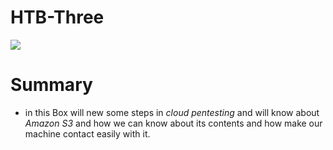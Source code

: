 # HTB-Three 

![](/Assets/HTB/THREE/assets/three.png) 

# Summary 

* in this Box will new some steps in *cloud pentesting* and will know about *Amazon S3* and how we can know about its contents and how make our machine contact easily with it. 
